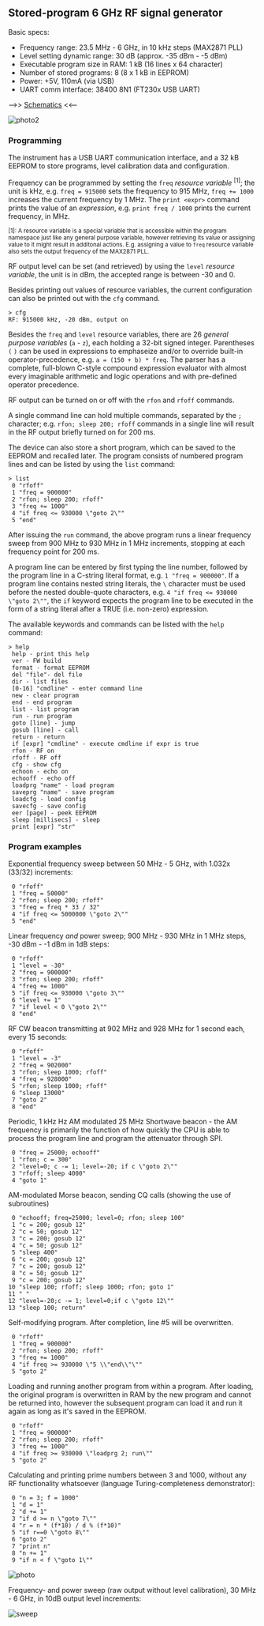 ## Stored-program 6 GHz RF signal generator

Basic specs:
 * Frequency range: 23.5 MHz - 6 GHz, in 10 kHz steps   (MAX2871 PLL)
 * Level setting dynamic range: 30 dB (approx. -35 dBm - -5 dBm)
 * Executable program size in RAM: 1 kB (16 lines x 64 character)
 * Number of stored programs: 8 (8 x 1 kB in EEPROM)
 * Power: +5V, 110mA (via USB)
 * UART comm interface: 38400 8N1 (FT230x USB UART)



-->> [Schematics](https://github.com/szoftveres/RF_instruments/tree/main/siggen/schematics.pdf) <<--

![photo2](photo2.jpg)

### Programming

The instrument has a USB UART communication interface, and a 32 kB EEPROM to store programs, level calibration data and configuration.

Frequency can be programmed by setting the `freq` *resource variable* <sup>[1]</sup>; the unit is kHz, e.g. `freq = 915000` sets the frequency to 915 MHz, `freq += 1000` increases the current frequency by 1 MHz. The `print <expr>` command prints the value of an *expression*, e.g. `print freq / 1000` prints the current frequency, in MHz.

<sup>[1]: A resource variable is a special variable that is accessible within the program namespace just like any general purpose variable, however retrieving its value or assigning value to it might result in additonal actions. E.g. assigning a value to `freq` resource variable also sets the output frequency of the MAX2871 PLL.</sup>

RF output level can be set (and retrieved) by using the `level` *resource variable*, the unit is in dBm, the accepted range is between -30 and 0.

Besides printing out values of resource variables, the current configuration can also be printed out with the `cfg` command.
```
> cfg
RF: 915000 kHz, -20 dBm, output on
```

Besides the `freq` and `level` resource variables, there are 26 *general purpose variables* (`a` - `z`), each holding a 32-bit signed integer. Parentheses `(` `)` can be used in expressions to emphaseize and/or to override built-in operator-precedence, e.g. `a = (150 + b) * freq`. The parser has a complete, full-blown C-style compound expression evaluator with almost every imaginable arithmetic and logic operations and with pre-defined operator precedence.

RF output can be turned on or off with the `rfon` and `rfoff` commands.

A single command line can hold multiple commands, separated by the `;` character; e.g. `rfon; sleep 200; rfoff` commands in a single line will result in the RF output briefly turned on for 200 ms.

The device can also store a short program, which can be saved to the EEPROM and recalled later. The program consists of numbered program lines and can be listed by using the `list` command:

```
> list
 0 "rfoff"
 1 "freq = 900000"
 2 "rfon; sleep 200; rfoff"
 3 "freq += 1000"
 4 "if freq <= 930000 \"goto 2\""
 5 "end"
```
After issuing the `run` command, the above program runs a linear frequency sweep from 900 MHz to 930 MHz in 1 MHz increments, stopping at each frequency point for 200 ms.

A program line can be entered by first typing the line number, followed by the program line in a C-string literal format, e.g. `1 "freq = 900000"`.
If a program line contains nested string literals, the `\` character must be used before the nested double-quote characters, e.g. `4 "if freq <= 930000 \"goto 2\""`, the `if` keyword expects the program line to be executed in the form of a string literal after a TRUE (i.e. non-zero) expression.

The available keywords and commands can be listed with the `help` command:
```
> help
 help - print this help
 ver - FW build
 format - format EEPROM
 del "file"- del file
 dir - list files
 [0-16] "cmdline" - enter command line
 new - clear program
 end - end program
 list - list program
 run - run program
 goto [line] - jump
 gosub [line] - call
 return - return
 if [expr] "cmdline" - execute cmdline if expr is true
 rfon - RF on
 rfoff - RF off
 cfg - show cfg
 echoon - echo on
 echooff - echo off
 loadprg "name" - load program
 saveprg "name" - save program
 loadcfg - load config
 savecfg - save config
 eer [page] - peek EEPROM
 sleep [millisecs] - sleep
 print [expr] "str"
```

### Program examples

Exponential frequency sweep between 50 MHz - 5 GHz, with 1.032x (33/32) increments:
```
 0 "rfoff"
 1 "freq = 50000"
 2 "rfon; sleep 200; rfoff"
 3 "freq = freq * 33 / 32"
 4 "if freq <= 5000000 \"goto 2\""
 5 "end"
```

Linear frequency *and* power sweep; 900 MHz - 930 MHz in 1 MHz steps, -30 dBm - -1 dBm in 1dB steps:
```
 0 "rfoff"
 1 "level = -30"
 2 "freq = 900000" 
 3 "rfon; sleep 200; rfoff"
 4 "freq += 1000"
 5 "if freq <= 930000 \"goto 3\""
 6 "level += 1"
 7 "if level < 0 \"goto 2\""
 8 "end"
```

RF CW beacon transmitting at 902 MHz and 928 MHz for 1 second each, every 15 seconds:
```
 0 "rfoff"
 1 "level = -3"
 2 "freq = 902000" 
 3 "rfon; sleep 1000; rfoff"
 4 "freq = 928000" 
 5 "rfon; sleep 1000; rfoff"
 6 "sleep 13000"
 7 "goto 2"
 8 "end"
```

Periodic, 1 kHz Hz AM modulated 25 MHz Shortwave beacon - the AM frequency is primarily the function of how quickly the CPU is able to process the program line and program the attenuator through SPI.
```
 0 "freq = 25000; echooff" 
 1 "rfon; c = 300"
 2 "level=0; c -= 1; level=-20; if c \"goto 2\""
 3 "rfoff; sleep 4000"
 4 "goto 1"
```

AM-modulated Morse beacon, sending CQ calls (showing the use of subroutines)
```
 0 "echooff; freq=25000; level=0; rfon; sleep 100"
 1 "c = 200; gosub 12"
 2 "c = 50; gosub 12"
 3 "c = 200; gosub 12"
 4 "c = 50; gosub 12"
 5 "sleep 400"
 6 "c = 200; gosub 12"
 7 "c = 200; gosub 12"
 8 "c = 50; gosub 12"
 9 "c = 200; gosub 12"
10 "sleep 100; rfoff; sleep 1000; rfon; goto 1"
11 " "
12 "level=-20;c -= 1; level=0;if c \"goto 12\""
13 "sleep 100; return"
```

Self-modifying program. After completion, line #5 will be overwritten.
```
 0 "rfoff"
 1 "freq = 900000"
 2 "rfon; sleep 200; rfoff"
 3 "freq += 1000"
 4 "if freq >= 930000 \"5 \\"end\\"\""
 5 "goto 2"
```

Loading and running another program from within a program. After loading, the original program is overwritten in RAM by the new program and cannot be returned into, however the subsequent program can load it and run it again as long as it's saved in the EEPROM.
```
 0 "rfoff"
 1 "freq = 900000"
 2 "rfon; sleep 200; rfoff"
 3 "freq += 1000"
 4 "if freq >= 930000 \"loadprg 2; run\""
 5 "goto 2"
```

Calculating and printing prime numbers between 3 and 1000, without any RF functionality whatsoever (language Turing-completeness demonstrator):
```
 0 "n = 3; f = 1000"
 1 "d = 1"
 2 "d += 1"
 3 "if d >= n \"goto 7\""
 4 "r = n * (f*10) / d % (f*10)"
 5 "if r==0 \"goto 8\""
 6 "goto 2"
 7 "print n"
 8 "n += 1"
 9 "if n < f \"goto 1\""
```

![photo](photo.jpg)

Frequency- and power sweep (raw output without level calibration), 30 MHz - 6 GHz, in 10dB output level increments:

![sweep](sweep.jpg)
